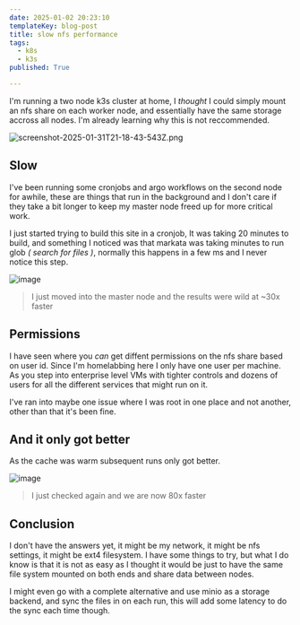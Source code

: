 ```yaml
---
date: 2025-01-02 20:23:10
templateKey: blog-post
title: slow nfs performance
tags:
  - k8s
  - k3s
published: True

---
```


I'm running a two node k3s cluster at home, I _thought_ I could simply mount an
nfs share on each worker node, and essentially have the same storage accross
all nodes.  I'm already learning why this is not reccommended.

![screenshot-2025-01-31T21-18-43-543Z.png](https://dropper.wayl.one/api/file/0e1f8cc5-4212-4c9a-b71c-e714abd43692.png)

## Slow

I've been running some cronjobs and argo workflows on the second node for
awhile, these are things that run in the background and I don't care if they
take a bit longer to keep my master node freed up for more critical work.

I just started trying to build this site in a cronjob, It was taking 20 minutes
to build, and something I noticed was that markata was taking minutes to run
glob _( search for files )_, normally this happens in a few ms and I never
notice this step.

![image](https://dropper.wayl.one/api/file/57605850-2537-41f9-a3cd-15ff2d41c330.webp)

> I just moved into the master node and the results were wild at ~30x faster

## Permissions

I have seen where you _can_ get diffent permissions on the nfs share based on
user id.  Since I'm homelabbing here I only have one user per machine.  As you
step into enterprise level VMs with tighter controls and dozens of users for
all the different services that might run on it.

I've ran into maybe one issue where I was root in one place and not another,
other than that it's been fine.

## And it only got better

As the cache was warm subsequent runs only got better.

![image](https://dropper.wayl.one/api/file/9681f8a0-2bdc-46a7-9764-2fd58dea6e7b.webp)

> I just checked again and we are now 80x faster

## Conclusion

I don't have the answers yet, it might be my network, it might be nfs settings,
it might be ext4 filesystem.  I have some things to try, but what I do know is
that it is not as easy as I thought it would be just to have the same file
system mounted on both ends and share data between nodes.

I might even go with a complete alternative and use minio as a storage backend,
and sync the files in on each run, this will add some latency to do the sync
each time though.
